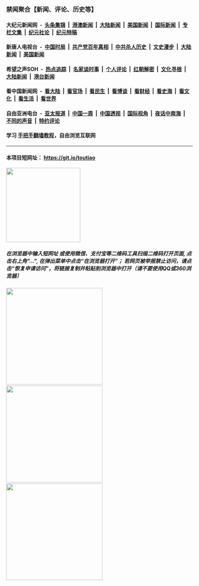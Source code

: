 ### 禁闻聚合【新闻、评论、历史等】

#### 大纪元新闻网 &nbsp;-&nbsp; [头条集锦](indexes/E头条集锦.md?t=02081844) &nbsp;|&nbsp; [港澳新闻](indexes/E港澳新闻.md?t=02081844)  &nbsp;|&nbsp; [大陆新闻](indexes/E大陆新闻.md?t=02081844) &nbsp;|&nbsp; [美国新闻](indexes/E美国新闻.md?t=02081844) &nbsp;|&nbsp; [国际新闻](indexes/E国际新闻.md?t=02081844) &nbsp;|&nbsp; [专栏文集](indexes/E专栏文集.md?t=02081844) &nbsp;|&nbsp; [纪元社论](indexes/E纪元社论.md?t=02081844) &nbsp;|&nbsp; [纪元特稿](indexes/E纪元特稿.md?t=02081844) 

#### 新唐人电视台 &nbsp;-&nbsp; [中国时局](indexes/N中国时局.md?t=02081844) &nbsp;|&nbsp; [共产党百年真相](indexes/N共产党百年真相.md?t=02081844) &nbsp;|&nbsp; [中共杀人历史](indexes/N中共杀人历史.md?t=02081844) &nbsp;|&nbsp; [文史漫步](indexes/N文史漫步.md?t=02081844) &nbsp;|&nbsp; [大陆新闻](indexes/N大陆新闻.md?t=02081844) &nbsp;|&nbsp; [美国新闻](indexes/N美国新闻.md?t=02081844)

#### 希望之声SOH &nbsp;-&nbsp; [热点追踪](indexes/H热点追踪.md?t=02081844) &nbsp;|&nbsp; [名家谈时事](indexes/H名家谈时事.md?t=02081844) &nbsp;|&nbsp; [个人评论](indexes/H个人评论.md?t=02081844)  &nbsp;|&nbsp; [红朝解密](indexes/H红朝解密.md?t=02081844) &nbsp;|&nbsp; [文化寻根](indexes/H文化寻根.md?t=02081844) &nbsp;|&nbsp; [大陆新闻](indexes/H大陆新闻.md?t=02081844) &nbsp;|&nbsp; [港台新闻](indexes/H港台新闻.md?t=02081844)

#### 看中国新闻网 &nbsp;-&nbsp; [看大陆](indexes/S看大陆.md?t=02081844) &nbsp;|&nbsp; [看官场](indexes/S看官场.md?t=02081844) &nbsp;|&nbsp; [看民生](indexes/S看民生.md?t=02081844)  &nbsp;|&nbsp; [看博谈](indexes/S看博谈.md?t=02081844) &nbsp;|&nbsp; [看财经](indexes/S看财经.md?t=02081844) &nbsp;|&nbsp; [看史海](indexes/S看史海.md?t=02081844) &nbsp;|&nbsp; [看文化](indexes/S看文化.md?t=02081844) &nbsp;|&nbsp; [看生活](indexes/S看生活.md?t=02081844) &nbsp;|&nbsp; [看世界](indexes/S看世界.md?t=02081844)

#### 自由亚洲电台 &nbsp;-&nbsp; [亚太报道](indexes/R亚太报道.md?t=02081844) &nbsp;|&nbsp; [中国一周](indexes/R中国一周.md?t=02081844) &nbsp;|&nbsp; [中国透视](indexes/R中国透视.md?t=02081844)  &nbsp;|&nbsp; [国际视角](indexes/R国际视角.md?t=02081844) &nbsp;|&nbsp; [夜话中南海](indexes/R夜话中南海.md?t=02081844) &nbsp;|&nbsp; [不同的声音](indexes/R不同的声音.md?t=02081844) &nbsp;|&nbsp; [特约评论](indexes/R特约评论.md?t=02081844)

#### 学习 [手把手翻墙教程](https://github.com/gfw-breaker/guides/wiki)，自由浏览互联网

----

#### 本项目短网址： https://git.io/toutiao
<img src="https://raw.githubusercontent.com/gfw-breaker/banned-news/master/scripts/img/qr.png" width="200px"/>  

##### 在浏览器中输入短网址 或使用微信、支付宝等二维码工具扫描二维码打开页面, 点击右上角"...", 在弹出菜单中点击“在浏览器打开”； 若网页被举报禁止访问，请点击“恢复申请访问”，将链接复制并粘贴到浏览器中打开（请不要使用QQ或360浏览器）

<img src="https://raw.githubusercontent.com/gfw-breaker/banned-news/master/scripts/img/1.png" width="260px"/> &nbsp; <img src="https://raw.githubusercontent.com/gfw-breaker/banned-news/master/scripts/img/2.png" width="260px"/> &nbsp; <img src="https://raw.githubusercontent.com/gfw-breaker/banned-news/master/scripts/img/3.png" width="260px"/>

